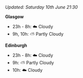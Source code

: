 *Updated: Saturday 10th June 21:30*

**Glasgow**

* 23h - 8h: :cloud: Cloudy
* 9h, 10h: :partly_sunny: Partly Cloudy

**Edinburgh**

* 23h - 8h: :cloud: Cloudy
* 9h: :partly_sunny: Partly Cloudy
* 10h: :cloud: Cloudy
